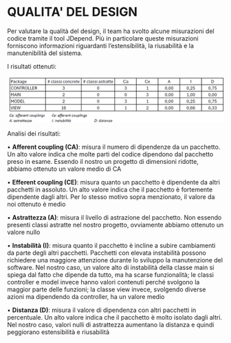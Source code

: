 # QUALITA' DEL DESIGN

Per valutare la qualità del design, il team ha svolto alcune misurazioni del codice tramite il tool JDepend. Più in particolare queste misurazioni forniscono informazioni riguardanti l’estensibilità, la riusabilità e la manutenibilità del sistema. 

I risultati ottenuti:

![img.png](img.png) 


Analisi dei risultati:

•	**Afferent coupling (CA)**: misura il numero di dipendenze da un pacchetto. Un alto valore indica che molte parti del codice dipendono dal pacchetto preso in esame. Essendo il nostro un progetto di dimensioni ridotte, abbiamo ottenuto un valore medio di CA  

•	**Efferent coupling (CE)**: misura quanto un pacchetto è dipendente da altri pacchetti in assoluto. Un alto valore indica che il pacchetto è fortemente dipendente dagli altri. Per lo stesso motivo sopra menzionato, il valore da noi ottenuto è medio  

•	**Astrattezza (A)**: misura il livello di astrazione del pacchetto. Non essendo presenti classi astratte nel nostro progetto, ovviamente abbiamo ottenuto un valore nullo  

•	**Instabilità (I)**: misura quanto il pacchetto è incline a subire cambiamenti da parte degli altri pacchetti. Pacchetti con elevata instabilità possono richiedere una maggiore attenzione durante lo sviluppo la manutenzione del software. Nel nostro caso, un valore alto di instabilità della classe main si spiega dal fatto che dipende da tutto, ma ha scarse funzionalità; le classi controller e model invece hanno valori contenuti perché svolgono la maggior parte delle funzioni; la classe view invece, svolgendo diverse azioni ma dipendendo da controller, ha un valore medio  

•	**Distanza (D)**: misura il valore di dipendenza con altri pacchetti in percentuale. Un alto valore indica che il pacchetto è molto isolato dagli altri. Nel nostro caso, valori nulli di astrattezza aumentano la distanza e quindi peggiorano estensibilità e riusabilità  

